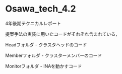# Osawa_tech_4.2
4年後期テクニカルレポート

提案手法の実装に用いたコードがそれぞれ含まれている，

Headフォルダ - クラスタヘッドのコード

Memberフォルダ - クラスターメンバーのコード

Monitorフォルダ - INAを動かすコード

